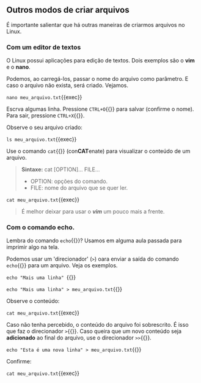 ## Outros modos de criar arquivos

É importante salientar que há outras maneiras de criarmos arquivos no Linux.

### Com um editor de textos

O Linux possui aplicações para edição de textos. Dois exemplos são o **vim** e o **nano**.

Podemos, ao carregá-los, passar o nome do arquivo como parâmetro. E caso o arquivo não exista, será criado. Vejamos.

`nano meu_arquivo.txt`{{exec}}

Escrva algumas linha. Pressione `CTRL+O`{{}} para salvar (confirme o nome). Para sair, pressione `CTRL+X`{{}}.

Observe o seu arquivo criado:

`ls meu_arquivo.txt`{{exec}}

Use o comando `cat`{{}} (con**CAT**enate) para visualizar o conteúdo de um arquivo.

>**Sintaxe:**
>cat [OPTION]... FILE...
> - OPTION: opções do comando.
> - FILE: nome do arquivo que se quer ler.

`cat meu_arquivo.txt`{{exec}}

>É melhor deixar para usar o ***_vim_*** um pouco mais a frente.

### Com o comando **echo**.

Lembra do comando `echo`{{}}? Usamos em alguma aula passada para imprimir algo na tela.

Podemos usar um 'direcionador' (`>`) oara enviar a saída do comando `echo`{{}} para um arquivo. Veja os exemplos.

`echo "Mais uma linha" `{{}}

`echo "Mais uma linha" > meu_arquivo.txt`{{}}

Observe o conteúdo:

`cat meu_arquivo.txt`{{exec}}

Caso não tenha percebido, o conteúdo do arquivo foi sobrescrito. É isso que faz o direcionador `>`{{}}. Caso queira que um novo conteúdo seja **adicionado** ao final do arquivo, use o direcionador `>>`{{}}.

`echo "Esta é uma nova linha" > meu_arquivo.txt`{{}}

Confirme:

`cat meu_arquivo.txt`{{exec}}